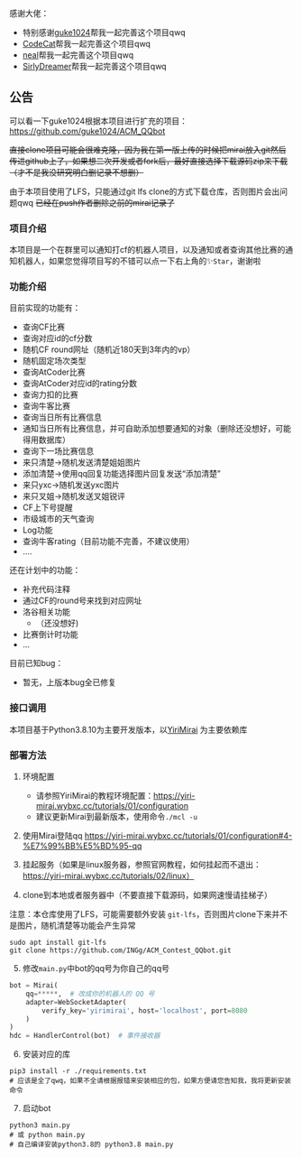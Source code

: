 感谢大佬：
* 特别感谢[guke1024](https://github.com/guke1024)帮我一起完善这个项目qwq
* [CodeCat](https://github.com/CodeCat-maker)帮我一起完善这个项目qwq
* [neal](https://github.com/neal2018)帮我一起完善这个项目qwq
* [SirlyDreamer](https://github.com/SirlyDreamer)帮我一起完善这个项目qwq

## 公告
可以看一下guke1024根据本项目进行扩充的项目：https://github.com/guke1024/ACM_QQbot

~~直接clone项目可能会很难克隆，因为我在第一版上传的时候把mirai放入git然后传进github上了，如果想二次开发或者fork后，最好直接选择下载源码zip来下载（才不是我没研究明白删记录不想删）~~

由于本项目使用了LFS，只能通过git lfs clone的方式下载仓库，否则图片会出问题qwq ~~已经在push作者删除之前的mirai记录了~~

### 项目介绍
本项目是一个在群里可以通知打cf的机器人项目，以及通知或者查询其他比赛的通知机器人，如果您觉得项目写的不错可以点一下右上角的✨`Star`，谢谢啦


### 功能介绍
目前实现的功能有：
* 查询CF比赛
* 查询对应id的cf分数
* 随机CF round网址（随机近180天到3年内的vp）
* 随机固定场次类型
* 查询AtCoder比赛
* 查询AtCoder对应id的rating分数
* 查询力扣的比赛
* 查询牛客比赛
* 查询当日所有比赛信息
* 通知当日所有比赛信息，并可自助添加想要通知的对象（删除还没想好，可能得用数据库）
* 查询下一场比赛信息
* 来只清楚->随机发送清楚姐姐图片
* 添加清楚->使用qq回复功能选择图片回复发送“添加清楚”
* 来只yxc->随机发送yxc图片
* 来只叉姐->随机发送叉姐锐评
* CF上下号提醒
* 市级城市的天气查询
* Log功能
* 查询牛客rating（目前功能不完善，不建议使用）
* ....

还在计划中的功能：
* 补充代码注释
* 通过CF的round号来找到对应网址
* 洛谷相关功能
  * （还没想好)
* 比赛倒计时功能
* ...

目前已知bug：
* 暂无，上版本bug全已修复

### 接口调用
本项目基于Python3.8.10为主要开发版本，以[YiriMirai](https://github.com/YiriMiraiProject/YiriMirai) 为主要依赖库

### 部署方法

1. 环境配置
   * 请参照YiriMirai的教程环境配置：https://yiri-mirai.wybxc.cc/tutorials/01/configuration
   * 建议更新Mirai到最新版本，使用命令`./mcl -u`

2. 使用Mirai登陆qq https://yiri-mirai.wybxc.cc/tutorials/01/configuration#4-%E7%99%BB%E5%BD%95-qq

3. 挂起服务（如果是linux服务器，参照官网教程，如何挂起而不退出：https://yiri-mirai.wybxc.cc/tutorials/02/linux）

4. clone到本地或者服务器中（不要直接下载源码，如果网速慢请挂梯子）

注意：本仓库使用了LFS，可能需要额外安装 `git-lfs`，否则图片clone下来并不是图片，随机清楚等功能会产生异常
~~~shell
sudo apt install git-lfs
git clone https://github.com/INGg/ACM_Contest_QQbot.git
~~~

5. 修改`main.py`中bot的qq号为你自己的qq号
~~~python
bot = Mirai(
    qq=*****,  # 改成你的机器人的 QQ 号
    adapter=WebSocketAdapter(
        verify_key='yirimirai', host='localhost', port=8080
    )
)
hdc = HandlerControl(bot)  # 事件接收器
~~~

6. 安装对应的库
~~~shell
pip3 install -r ./requirements.txt
# 应该是全了qwq，如果不全请根据报错来安装相应的包，如果方便请您告知我，我将更新安装命令
~~~

7. 启动bot
~~~shell
python3 main.py
# 或 python main.py
# 自己编译安装python3.8的 python3.8 main.py
~~~
